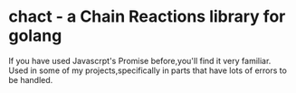 # chact - a Chain Reactions library for golang
If you have used Javascrpt's Promise before,you'll find it very familiar.<br>
Used in some of my projects,specifically in parts that have lots of errors to be handled.<br>
